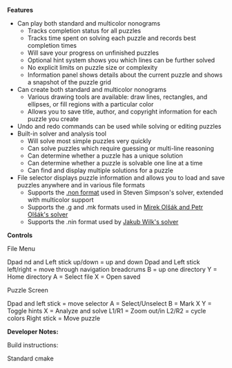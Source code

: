 

**Features**

-   Can play both standard and multicolor nonograms
    -   Tracks completion status for all puzzles
    -   Tracks time spent on solving each puzzle and records best completion times
    -   Will save your progress on unfinished puzzles
    -   Optional hint system shows you which lines can be further solved
    -   No explicit limits on puzzle size or complexity
    -   Information panel shows details about the current puzzle and shows a snapshot of the puzzle grid
-   Can create both standard and multicolor nonograms
    -   Various drawing tools are available: draw lines, rectangles, and ellipses, or fill regions with a particular color
    -   Allows you to save title, author, and copyright information for each puzzle you create
-   Undo and redo commands can be used while solving or editing puzzles
-   Built-in solver and analysis tool
    -   Will solve most simple puzzles very quickly
    -   Can solve puzzles which require guessing or multi-line reasoning
    -   Can determine whether a puzzle has a unique solution
    -   Can determine whether a puzzle is solvable one line at a time
    -   Can find and display multiple solutions for a puzzle
-   File selector displays puzzle information and allows you to load and save puzzles anywhere and in various file formats
    -   Supports the  [.non format](http://www.lancaster.ac.uk/~simpsons/nonogram/fmt2)  used in Steven Simpson's solver, extended with multicolor support
    -   Supports the .g and .mk formats used in  [Mirek Olšák and Petr Olšák's solver](http://www.olsak.net/grid.html#English)
    -   Supports the .nin format used by  [Jakub Wilk's solver](https://jwilk.net/software/nonogram)


**Controls**

File Menu

Dpad nd and Left stick up/down = up and down
Dpad and Left stick left/right = move through navigation breadcrums
B = up one directory
Y = Home directory
A = Select file
X = Open saved

Puzzle Screen

Dpad and left stick = move selector
A = Select/Unselect
B = Mark X
Y = Toggle hints
X = Analyze and solve
L1/R1 = Zoom out/in
L2/R2 = cycle colors
Right stick = Move puzzle

**Developer Notes:**

Build instructions:

Standard cmake
